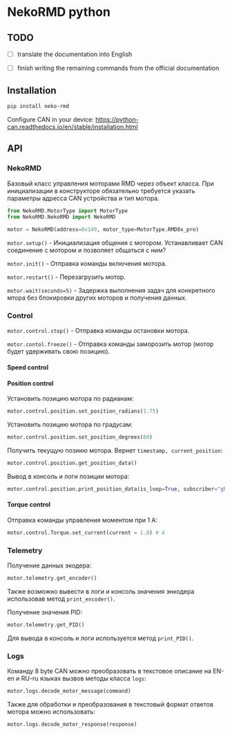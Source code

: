 # NekoRMD python

## TODO

- [ ] translate the documentation into English

- [ ] finish writing the remaining commands from the official documentation

## Installation

```bash
pip install neko-rmd
```

Configure CAN in your device:
https://python-can.readthedocs.io/en/stable/installation.html


## API

### NekoRMD

Базовый класс управления моторами RMD через объект класса. При инициализации в конструкторе обязательно требуется указать параметры адресса CAN устройства и тип мотора.


```python
from NekoRMD.MotorType import MotorType
from NekoRMD.NekoRMD import NekoRMD

motor = NekoRMD(address=0x149, motor_type=MotorType.RMD8x_pro)
```

`motor.setup()` - Инициализация общения с мотором. Устанавливает CAN соединение с мотором и позволяет общаться с ним?

`motor.init()` - Отправка команды включения мотора.

`motor.restart()` - Перезагрузить мотор.

`motor.wait(secunds=5)` - Задержка выполнения задач для конкретного мтора без блокировки других моторов и получения данных.


### Control

`motor.control.stop()` - Отправка команды остановки мотора.

`motor.contol.freeze()` - Отправка команды заморозить мотор (мотор будет удерживать свою позицию).

#### Speed control



#### Position control

Установить позицию мотора по радианам:

```python
motor.control.position.set_position_radians(1.75)
```

Установить позицию мотора по градусам:

```python
motor.control.position.set_position_degrees(60)
```

Получить текущую позиию мотора. Вернет `timestamp, current_position`:
```python
motor.control.position.get_position_data()
```

Вывод в консоль и логи позиции мотора:
```python
motor.control.position.print_position_data(is_loop=True, subscriber="gRPC-monitor")
```

#### Torque control

Отправка команды управления моментом при 1 А:
```python
motor.control.Torque.set_current(current = 1.0) # A
```


### Telemetry

Получение данных экодера:

```python
motor.telemetry.get_encoder()
```

Также возможно вывести в логи и консоль значения энкодера использовав метод `print_encoder()`.

Получение значения PID:

```python
motor.telemetry.get_PID()
```

Для вывода в консоль и логи используется метод `print_PID()`.


### Logs

Команду 8 byte CAN можно преобразовать в текстовое описание на EN-en и RU-ru языках вызвов методы класса `logs`:

```python
motor.logs.decode_motor_message(command)
```

Также для обработки и преобразования в текстовый формат ответов мотора можно использовать:

```python
motor.logs.decode_motor_response(response)
```
